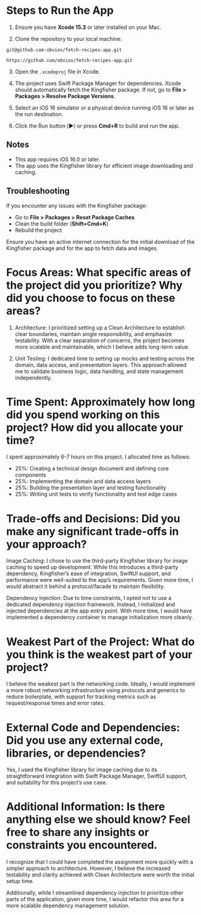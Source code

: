 # Steps to Run the App
1. Ensure you have **Xcode 15.3** or later installed on your Mac.

2. Clone the repository to your local machine:
```
git@github.com:obvios/fetch-recipes-app.git
```
```
https://github.com/obvios/fetch-recipes-app.git
```

3. Open the `.xcodeproj` file in Xcode.

4. The project uses Swift Package Manager for dependencies. Xcode should automatically fetch the Kingfisher package. If not, go to **File > Packages > Resolve Package Versions**.

5. Select an iOS 16 simulator or a physical device running iOS 16 or later as the run destination.

6. Click the Run button (▶️) or press **Cmd+R** to build and run the app.

## Notes
- This app requires iOS 16.0 or later.
- The app uses the Kingfisher library for efficient image downloading and caching.

## Troubleshooting
If you encounter any issues with the Kingfisher package:
- Go to **File > Packages > Reset Package Caches**
- Clean the build folder (**Shift+Cmd+K**)
- Rebuild the project

Ensure you have an active internet connection for the initial download of the Kingfisher package and for the app to fetch data and images.

# Focus Areas: What specific areas of the project did you prioritize? Why did you choose to focus on these areas?
1. Architecture: I prioritized setting up a Clean Architecture to establish clear boundaries, maintain single responsibility, and emphasize testability. With a clear separation of concerns, the project becomes more scalable and maintainable, which I believe adds long-term value.

2. Unit Testing: I dedicated time to setting up mocks and testing across the domain, data access, and presentation layers. This approach allowed me to validate business logic, data handling, and state management independently.

# Time Spent: Approximately how long did you spend working on this project? How did you allocate your time?
I spent approximately 6-7 hours on this project. I allocated time as follows:
- 25%: Creating a technical design document and defining core components
- 25%: Implementing the domain and data access layers
- 25%: Building the presentation layer and testing functionality
- 25%: Writing unit tests to verify functionality and test edge cases

# Trade-offs and Decisions: Did you make any significant trade-offs in your approach?
Image Caching: I chose to use the third-party Kingfisher library for image caching to speed up development. While this introduces a third-party dependency, Kingfisher’s ease of integration, SwiftUI support, and performance were well-suited to the app’s requirements. Given more time, I would abstract it behind a protocol/facade to maintain flexibility.

Dependency Injection: Due to time constraints, I opted not to use a dedicated dependency injection framework. Instead, I initialized and injected dependencies at the app entry point. With more time, I would have implemented a dependency container to manage initialization more cleanly.

# Weakest Part of the Project: What do you think is the weakest part of your project?
I believe the weakest part is the networking code. Ideally, I would implement a more robust networking infrastructure using protocols and generics to reduce boilerplate, with support for tracking metrics such as request/response times and error rates.

# External Code and Dependencies: Did you use any external code, libraries, or dependencies?
Yes, I used the Kingfisher library for image caching due to its straightforward integration with Swift Package Manager, SwiftUI support, and suitability for this project’s use case.

# Additional Information: Is there anything else we should know? Feel free to share any insights or constraints you encountered.
I recognize that I could have completed the assignment more quickly with a simpler approach to architecture. However, I believe the increased testability and clarity achieved with Clean Architecture were worth the initial setup time.

Additionally, while I streamlined dependency injection to prioritize other parts of the application, given more time, I would refactor this area for a more scalable dependency management solution.
